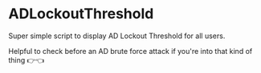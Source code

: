 # ADLockoutThreshold
Super simple script to display AD Lockout Threshold for all users.

Helpful to check before an AD brute force attack if you're into that kind of thing 👉👈
